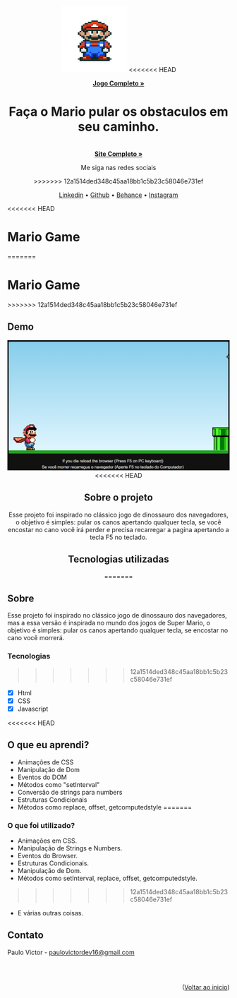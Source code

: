 <div id="top" align="center">

<img src="./assets/gif-readme.gif" width="150em" height="150em">
<<<<<<< HEAD

<a href="https://paulopbi.github.io/mario-game/" target="_blank"><strong>Jogo Completo »</strong></a>

Faça o Mario pular os obstaculos em seu caminho.
=======
  <br>
<a href="https://paulopbi.github.io/mario-game/" target="_blank">
<strong>Site Completo »</strong>
</a>

<br>

<p align="center">
Me siga nas redes sociais
</p>
>>>>>>> 12a1514ded348c45aa18bb1c5b23c58046e731ef

<a href="https://www.linkedin.com/in/paulopbi/" target="_blank">Linkedin</a> •
<a href="https://github.com/paulopbi" target="_blank">Github</a> •
<a href="https://www.behance.net/paulopbi" target="_blank">Behance</a> •
<a href="https://www.instagram.com/paulopbi_/" target="_blank">Instagram</a>
</div>

<<<<<<< HEAD
# Mario Game
=======
<br>

<h1> Mario Game</h1>
>>>>>>> 12a1514ded348c45aa18bb1c5b23c58046e731ef

## Demo

<div align="center">
<img src="./assets/demo.gif" width="600px">
<<<<<<< HEAD
</p>

## Sobre o projeto

Esse projeto foi inspirado no clássico jogo de dinossauro dos navegadores, o objetivo é simples: pular os canos apertando qualquer tecla, se você encostar no cano você irá perder e precisa recarregar a pagina apertando a tecla F5 no teclado.

## Tecnologias utilizadas
=======
</div>

## Sobre

Esse projeto foi inspirado no clássico jogo de dinossauro dos navegadores, mas a essa versão é inspirada no mundo dos jogos de Super Mario, o objetivo é simples: pular os canos apertando qualquer tecla, se encostar no cano você morrerá.

### Tecnologias
>>>>>>> 12a1514ded348c45aa18bb1c5b23c58046e731ef

- [x] Html
- [x] CSS
- [x] Javascript

<<<<<<< HEAD
## O que eu aprendi?

- Animações de CSS
- Manipulação de Dom
- Eventos do DOM
- Métodos como "setInterval"
- Conversão de strings para numbers
- Estruturas Condicionais
- Métodos como replace, offset, getcomputedstyle
=======
### O que foi utilizado?

- Animações em CSS.
- Manipulação de Strings e Numbers.
- Eventos do Browser.
- Estruturas Condicionais.
- Manipulação de Dom.
- Métodos como setInterval, replace, offset, getcomputedstyle.
>>>>>>> 12a1514ded348c45aa18bb1c5b23c58046e731ef
- E várias outras coisas.

## Contato

Paulo Victor - paulovictordev16@gmail.com

<br><br>

<p align="right">(<a href="#top">Voltar ao inicio</a>)</p>
